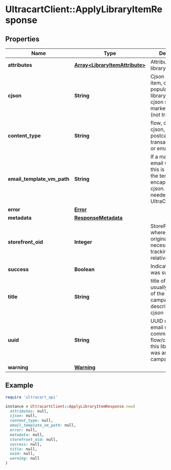 # UltracartClient::ApplyLibraryItemResponse

## Properties

| Name | Type | Description | Notes |
| ---- | ---- | ----------- | ----- |
| **attributes** | [**Array&lt;LibraryItemAttribute&gt;**](LibraryItemAttribute.md) | Attributes from the library item | [optional] |
| **cjson** | **String** | Cjson from library item, only populated if this library item was a cjson snippet or marketing email (not transactional) | [optional] |
| **content_type** | **String** | flow, campaign, cjson, upsell, postcard, transactional_email or email | [optional] |
| **email_template_vm_path** | **String** | If a marketing email was applied, this is the path to the template encapsulating the cjson.  This is needed for the UltraCart UI. | [optional] |
| **error** | [**Error**](Error.md) |  | [optional] |
| **metadata** | [**ResponseMetadata**](ResponseMetadata.md) |  | [optional] |
| **storefront_oid** | **Integer** | StoreFront oid where content originates necessary for tracking down relative assets | [optional] |
| **success** | **Boolean** | Indicates if API call was successful | [optional] |
| **title** | **String** | title of library item, usually the name of the flow or campaign, or description of cjson | [optional] |
| **uuid** | **String** | UUID of marketing email or communication flow/campaign if this library item was an email, campaign or flow | [optional] |
| **warning** | [**Warning**](Warning.md) |  | [optional] |

## Example

```ruby
require 'ultracart_api'

instance = UltracartClient::ApplyLibraryItemResponse.new(
  attributes: null,
  cjson: null,
  content_type: null,
  email_template_vm_path: null,
  error: null,
  metadata: null,
  storefront_oid: null,
  success: null,
  title: null,
  uuid: null,
  warning: null
)
```

